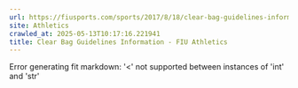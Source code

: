 ```yaml
---
url: https://fiusports.com/sports/2017/8/18/clear-bag-guidelines-information
site: Athletics
crawled_at: 2025-05-13T10:17:16.221941
title: Clear Bag Guidelines Information - FIU Athletics
---
```


Error generating fit markdown: '<' not supported between instances of 'int' and 'str'